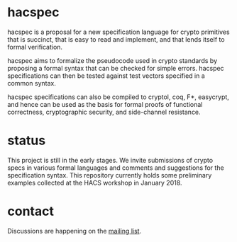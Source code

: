 # hacspec

hacspec is a proposal for a new specification language for crypto primitives that is succinct, that is easy to read and implement, and that lends itself to formal verification.

hacspec aims to formalize the pseudocode used in crypto standards by proposing a formal syntax that can be checked for simple errors. hacspec specifications can then be tested against test vectors specified in a common syntax.

hacspec specifications can also be compiled to cryptol, coq, F*, easycrypt, and hence can be used as the basis for formal proofs of functional correctness, cryptographic security, and side-channel resistance.


# status

This project is still in the early stages. We invite submissions of crypto specs in various formal languages and comments and suggestions for the specification syntax. This repository currently holds some preliminary examples collected at the HACS workshop in January 2018.

# contact

Discussions are happening on the [mailing list](https://moderncrypto.org/mailman/listinfo/hacspec).

